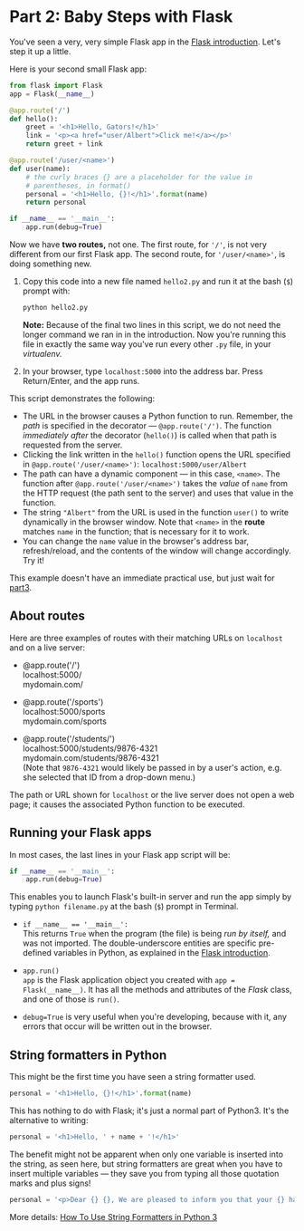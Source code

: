 # Part 2: Baby Steps with Flask

You've seen a very, very simple Flask app in the [Flask introduction](https://github.com/macloo/python-beginners/tree/master/flask). Let's step it up a little.

Here is your second small Flask app:

```python
from flask import Flask
app = Flask(__name__)

@app.route('/')
def hello():
    greet = '<h1>Hello, Gators!</h1>'
    link = '<p><a href="user/Albert">Click me!</a></p>'
    return greet + link

@app.route('/user/<name>')
def user(name):
    # the curly braces {} are a placeholder for the value in
    # parentheses, in format()
    personal = '<h1>Hello, {}!</h1>'.format(name)
    return personal

if __name__ == '__main__':
    app.run(debug=True)
```

Now we have **two routes,** not one. The first route, for `'/'`, is not very different from our first Flask app. The second route, for `'/user/<name>'`, is doing something new.

1. Copy this code into a new file named `hello2.py` and run it at the bash (`$`) prompt with:

   ```bash
   python hello2.py
   ```

   **Note:** Because of the final two lines in this script, we do not need the longer command we ran in in the introduction. Now you're running this file in exactly the same way you've run every other `.py` file, in your *virtualenv.*

2. In your browser, type `localhost:5000` into the address bar. Press Return/Enter, and the app runs.

This script demonstrates the following:

* The URL in the browser causes a Python function to run. Remember, the *path* is specified in the decorator &mdash; `@app.route('/')`. The function *immediately after* the decorator (`hello()`) is called when that path is requested from the server.
* Clicking the link written in the `hello()` function opens the URL specified in `@app.route('/user/<name>')`: `localhost:5000/user/Albert`
* The path can have a dynamic component &mdash; in this case, `<name>`. The function after `@app.route('/user/<name>')` takes the *value* of `name` from the HTTP request (the path sent to the server) and uses that value in the function.
* The string `"Albert"` from the URL is used in the function `user()` to write dynamically in the browser window. Note that `<name>` in the **route** matches `name` in the function; that is necessary for it to work.
* You can change the `name` value in the browser's address bar, refresh/reload, and the contents of the window will change accordingly. Try it!

This example doesn't have an immediate practical use, but just wait for [part3](https://github.com/macloo/python-beginners/tree/master/flask/part3).

## About routes

Here are three examples of routes with their matching URLs on `localhost` and on a live server:

* @app.route('/') <br>
   localhost:5000/ <br>
   mydomain.com/

* @app.route('/sports') <br>
   localhost:5000/sports <br>
   mydomain.com/sports

* @app.route('/students/<id>') <br>
  localhost:5000/students/9876-4321 <br>
  mydomain.com/students/9876-4321 <br>
  (Note that `9876-4321` would likely be passed in by a user's action, e.g. she selected that ID from a drop-down menu.)

The path or URL shown for `localhost` or the live server does not open a web page; it causes the associated Python function to be executed.

## Running your Flask apps

In most cases, the last lines in your Flask app script will be:

```python
if __name__ == '__main__':
    app.run(debug=True)
```

This enables you to launch Flask's built-in server and run the app simply by typing `python filename.py` at the bash (`$`) prompt in Terminal.

* `if __name__ == '__main__':` <br>
   This returns `True` when the program (the file) is being *run by itself,* and was not imported. The double-underscore entities are specific pre-defined variables in Python, as explained in the [Flask introduction](https://github.com/macloo/python-beginners/tree/master/flask).

* `app.run()` <br>
  `app` is the Flask application object you created with `app = Flask(__name__)`. It has all the methods and attributes of the *Flask* class, and one of those is `run()`.

* `debug=True` is very useful when you're developing, because with it, any errors that occur will be written out in the browser.

## String formatters in Python

This might be the first time you have seen a string formatter used.

```python
personal = '<h1>Hello, {}!</h1>'.format(name)
```

This has nothing to do with Flask; it's just a normal part of Python3. It's the alternative to writing:

```python
personal = '<h1>Hello, ' + name + '!</h1>'
```

The benefit might not be apparent when only one variable is inserted into the string, as seen here, but string formatters are great when you have to insert multiple variables &mdash; they save you from typing all those quotation marks and plus signs!

```python
personal = '<p>Dear {} {}, We are pleased to inform you that your {} has been awarded {}.</p>'.format(title, name, relative, award)
```

More details: [How To Use String Formatters in Python 3](https://www.digitalocean.com/community/tutorials/how-to-use-string-formatters-in-python-3)
